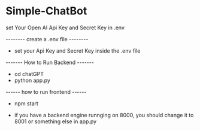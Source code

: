 # Simple-ChatBot
set Your Open AI Api Key and Secret Key in .env


-------- create a .env file --------
- set your Api Key and Secret Key inside the .env file

------- How to Run Backend -------

- cd chatGPT
- python app.py

------ how to run frontend ------

- npm start



- if you have a backend engine runnging on 8000, you should change it to 8001 or something else in app.py

